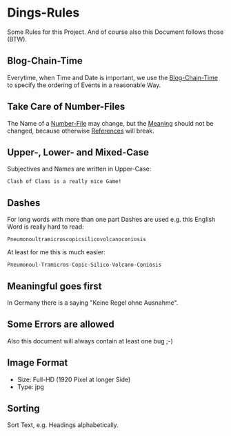 # Dings-Rules

Some Rules for this Project. And of course also this Document follows those (BTW).

## Blog-Chain-Time

Everytime, when Time and Date is important, we use the [Blog-Chain-Time](1000001.md) to specify the ordering of Events in a reasonable Way. 

## Take Care of Number-Files <a id="1000"/>

The Name of a [Number-File](300000010.md) may change, but the [Meaning](60002.md) should not be changed, because otherwise [References](60039.md) will break.

## Upper-, Lower- and Mixed-Case

Subjectives and Names are written in Upper-Case:

```
Clash of Clans is a really nice Game!
```
## Dashes

For long words with more than one part Dashes are used e.g. this English Word is really hard to read:

```
Pneumonoultramicroscopicsilicovolcanoconiosis
```

At least for me this is much easier:

```
Pneumonoul-Tramicros-Copic-Silico-Volcano-Coniosis
```

## Meaningful goes first

In Germany there is a saying "Keine Regel ohne Ausnahme".

## Some Errors are allowed <a id="1001"/>

Also this document will always contain at least one bug ;-)

## Image Format

- Size: Full-HD (1920 Pixel at longer Side)
- Type: jpg

## Sorting

Sort Text, e.g. Headings alphabetically.
